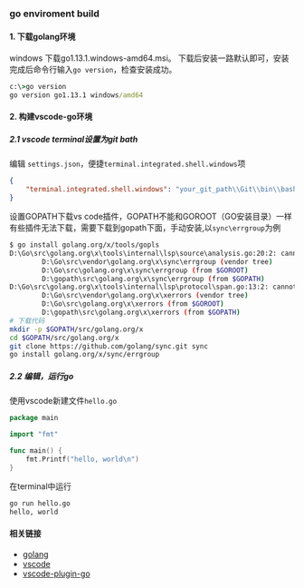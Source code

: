 ### go enviroment build
#### 1. 下载golang环境
windows 下载go1.13.1.windows-amd64.msi。
下载后安装一路默认即可，安装完成后命令行输入`go version`，检查安装成功。
```cmd
c:\>go version
go version go1.13.1 windows/amd64
```

#### 2. 构建vscode-go环境
##### 2.1 vscode terminal设置为git bath
编辑 `settings.json`，便捷`terminal.integrated.shell.windows`项
```json
{
    "terminal.integrated.shell.windows": "your_git_path\\Git\\bin\\bash.exe"
}
```
设置GOPATH下载vs code插件，GOPATH不能和GOROOT（GO安装目录）一样
有些插件无法下载，需要下载到gopath下面，手动安装,以`sync\errgroup`为例
```bash
$ go install golang.org/x/tools/gopls
D:\Go\src\golang.org\x\tools\internal\lsp\source\analysis.go:20:2: cannot find package "golang.org/x/sync/errgroup" in any of:
        D:\Go\src\vendor\golang.org\x\sync\errgroup (vendor tree)
        D:\Go\src\golang.org\x\sync\errgroup (from $GOROOT)
        D:\gopath\src\golang.org\x\sync\errgroup (from $GOPATH)
D:\Go\src\golang.org\x\tools\internal\lsp\protocol\span.go:13:2: cannot find package "golang.org/x/xerrors" in any of:
        D:\Go\src\vendor\golang.org\x\xerrors (vendor tree)
        D:\Go\src\golang.org\x\xerrors (from $GOROOT)
        D:\gopath\src\golang.org\x\xerrors (from $GOPATH)
# 下载代码
mkdir -p $GOPATH/src/golang.org/x
cd $GOPATH/src/golang.org/x
git clone https://github.com/golang/sync.git sync
go install golang.org/x/sync/errgroup

```


##### 2.2 编辑，运行go
使用vscode新建文件`hello.go`
```go
package main

import "fmt"

func main() {
	fmt.Printf("hello, world\n")
}
```
在terminal中运行
```bash
go run hello.go
hello, world
```

#### 相关链接
* [golang](https://golang.google.cn/dl/)
* [vscode](https://code.visualstudio.com/docs?start=true)
* [vscode-plugin-go](https://marketplace.visualstudio.com/items?itemName=ms-vscode.Go)
